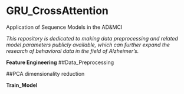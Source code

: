 # GRU_CrossAttention
Application of Sequence Models in the AD&amp;MCI

*This repository is dedicated to making data preprocessing and related model parameters publicly available, which can further expand the research of behavioral data in the field of Alzheimer’s.*

**Feature Engineering**
##Data_Preprocessing



##PCA dimensionality reduction



**Train_Model**

